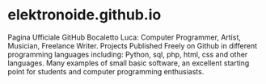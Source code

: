 # elektronoide.github.io
Pagina Ufficiale GitHub
Bocaletto Luca: Computer Programmer, Artist, Musician, Freelance Writer. Projects Published Freely on Github in different programming languages ​​including: Python, sql, php, html, css and other languages. Many examples of small basic software, an excellent starting point for students and computer programming enthusiasts.
